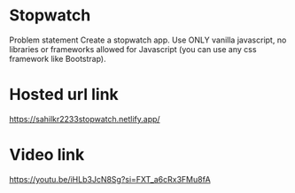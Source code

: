 # Stopwatch
Problem statement Create a stopwatch app. Use ONLY vanilla javascript, no libraries or frameworks allowed for Javascript (you can use any css framework like Bootstrap).
# Hosted url link
https://sahilkr2233stopwatch.netlify.app/
# Video link
https://youtu.be/iHLb3JcN8Sg?si=FXT_a6cRx3FMu8fA
